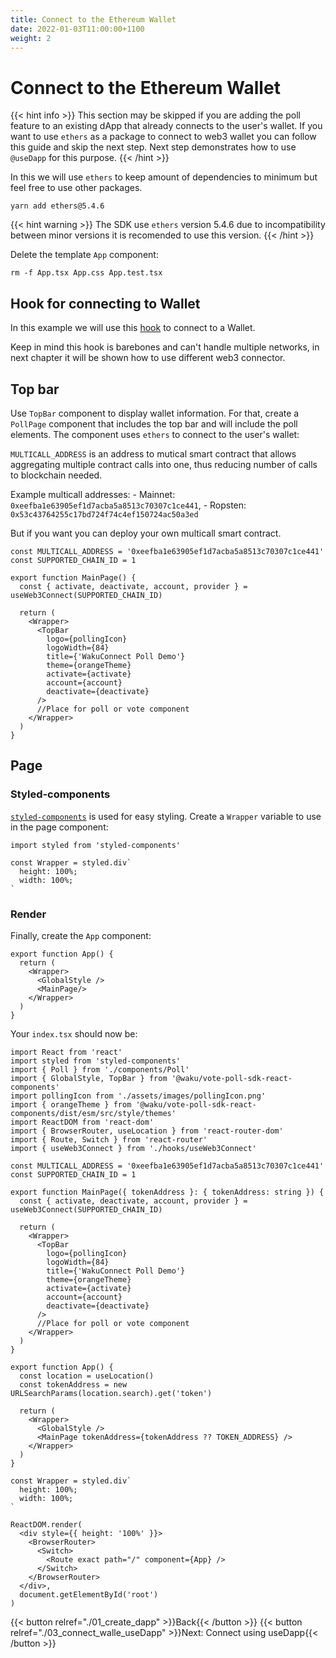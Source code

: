 ```yaml
---
title: Connect to the Ethereum Wallet
date: 2022-01-03T11:00:00+1100
weight: 2
---
```


# Connect to the Ethereum Wallet

{{< hint info >}}
This section may be skipped if you are adding the poll feature to an existing dApp
that already connects to the user's wallet.
If you want to use `ethers` as a package to connect to web3 wallet you can follow this guide and skip the next step.
Next step demonstrates how to use `@useDapp` for this purpose.
{{< /hint >}}

In this we will use `ethers` to keep amount of dependencies to minimum but feel free to use other packages.

```shell
yarn add ethers@5.4.6
```

{{< hint warning >}}
The SDK use `ethers` version 5.4.6 due to incompatibility between minor versions it is recomended to use this version.
{{< /hint >}}

Delete the template `App` component:

```shell
rm -f App.tsx App.css App.test.tsx
```

## Hook for connecting to Wallet

In this example we will use this [hook](https://github.com/status-im/wakuconnect-vote-poll-sdk/blob/12bcd17c963106e9207b06182bc5f6379f771b99/examples/mainnet-poll/src/hooks/useWeb3Connect.ts) to connect to a Wallet.

Keep in mind this hook is barebones and can't handle multiple networks, in next chapter it will be shown how to use different web3 connector.

## Top bar

Use `TopBar` component to display wallet information.
For that, create a `PollPage` component that includes the top bar and will include the poll elements.
The component uses `ethers` to connect to the user's wallet:

`MULTICALL_ADDRESS` is an address to mutical smart contract that allows aggregating multiple contract calls into one, thus reducing number of calls to blockchain needed.

Example multicall addresses: 
    - Mainnet: `0xeefba1e63905ef1d7acba5a8513c70307c1ce441`,
    - Ropsten: `0x53c43764255c17bd724f74c4ef150724ac50a3ed`

But if you want you can deploy your own multicall smart contract.

```tsx
const MULTICALL_ADDRESS = '0xeefba1e63905ef1d7acba5a8513c70307c1ce441'
const SUPPORTED_CHAIN_ID = 1

export function MainPage() {
  const { activate, deactivate, account, provider } = useWeb3Connect(SUPPORTED_CHAIN_ID)

  return (
    <Wrapper>
      <TopBar
        logo={pollingIcon}
        logoWidth={84}
        title={'WakuConnect Poll Demo'}
        theme={orangeTheme}
        activate={activate}
        account={account}
        deactivate={deactivate}
      />
      //Place for poll or vote component
    </Wrapper>
  )
}
```

## Page

### Styled-components

[`styled-components`](https://styled-components.com/) is used for easy styling.
Create a `Wrapper` variable to use in the page component:

```tsx
import styled from 'styled-components'

const Wrapper = styled.div`
  height: 100%;
  width: 100%;
`
```

### Render

Finally, create the `App` component:

```tsx
export function App() {
  return (
    <Wrapper>
      <GlobalStyle />
      <MainPage/>
    </Wrapper>
  )
}
```

Your `index.tsx` should now be:

```tsx
import React from 'react'
import styled from 'styled-components'
import { Poll } from './components/Poll'
import { GlobalStyle, TopBar } from '@waku/vote-poll-sdk-react-components'
import pollingIcon from './assets/images/pollingIcon.png'
import { orangeTheme } from '@waku/vote-poll-sdk-react-components/dist/esm/src/style/themes'
import ReactDOM from 'react-dom'
import { BrowserRouter, useLocation } from 'react-router-dom'
import { Route, Switch } from 'react-router'
import { useWeb3Connect } from './hooks/useWeb3Connect'

const MULTICALL_ADDRESS = '0xeefba1e63905ef1d7acba5a8513c70307c1ce441'
const SUPPORTED_CHAIN_ID = 1

export function MainPage({ tokenAddress }: { tokenAddress: string }) {
  const { activate, deactivate, account, provider } = useWeb3Connect(SUPPORTED_CHAIN_ID)

  return (
    <Wrapper>
      <TopBar
        logo={pollingIcon}
        logoWidth={84}
        title={'WakuConnect Poll Demo'}
        theme={orangeTheme}
        activate={activate}
        account={account}
        deactivate={deactivate}
      />
      //Place for poll or vote component
    </Wrapper>
  )
}

export function App() {
  const location = useLocation()
  const tokenAddress = new URLSearchParams(location.search).get('token')

  return (
    <Wrapper>
      <GlobalStyle />
      <MainPage tokenAddress={tokenAddress ?? TOKEN_ADDRESS} />
    </Wrapper>
  )
}

const Wrapper = styled.div`
  height: 100%;
  width: 100%;
`

ReactDOM.render(
  <div style={{ height: '100%' }}>
    <BrowserRouter>
      <Switch>
        <Route exact path="/" component={App} />
      </Switch>
    </BrowserRouter>
  </div>,
  document.getElementById('root')
)
```

{{< button relref="./01_create_dapp"  >}}Back{{< /button >}}
{{< button relref="./03_connect_walle_useDapp"  >}}Next: Connect using useDapp{{< /button >}}
